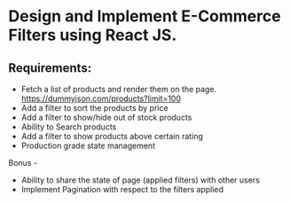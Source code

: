# Design and Implement E-Commerce Filters using React JS.

## Requirements:
  - Fetch a list of products and render them on the page.
  https://dummyjson.com/products?limit=100
  - Add a filter to sort the products by price
  - Add a filter to show/hide out of stock products
  - Ability to Search products
  - Add a filter to show products above certain rating
  - Production grade state management

  Bonus -
  - Ability to share the state of page (applied filters) with other users
  - Implement Pagination with respect to the filters applied
